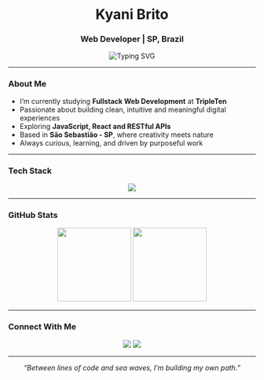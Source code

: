 <h1 align="center">Kyani Brito</h1>

<h3 align="center">Web Developer | SP, Brazil</h3>

<p align="center">
  <img src="https://readme-typing-svg.herokuapp.com?color=%23A3F7BF&center=true&vCenter=true&lines=Web+Developer;Front-end+Student;20+Years+Old;From+the+Sea+to+the+Code" alt="Typing SVG" />
</p>

---

### About Me
- I’m currently studying **Fullstack Web Development** at **TripleTen**  
- Passionate about building clean, intuitive and meaningful digital experiences  
- Exploring **JavaScript, React and RESTful APIs**  
- Based in **São Sebastião - SP**, where creativity meets nature  
- Always curious, learning, and driven by purposeful work  

---

### Tech Stack

<p align="center">
  <img src="https://skillicons.dev/icons?i=html,css,js,react,nodejs,git,github,figma,vscode&theme=dark" />
</p>

---

### GitHub Stats

<p align="center">
  <img height="150em" src="https://github-readme-stats.vercel.app/api?username=kyanibrito&show_icons=true&theme=tokyonight&hide_border=true" />
  <img height="150em" src="https://github-readme-stats.vercel.app/api/top-langs/?username=kyanibrito&layout=compact&langs_count=8&theme=tokyonight&hide_border=true" />
</p>

---

### Connect With Me

<p align="center">
  <a href="mailto:kyanimag@icloud.com"><img src="https://img.shields.io/badge/Email-5A9?style=for-the-badge&logo=gmail&logoColor=white" /></a>
  <a href="https://www.linkedin.com/in/kyani-magalhaes/"><img src="https://img.shields.io/badge/LinkedIn-0077B5?style=for-the-badge&logo=linkedin&logoColor=white" /></a>
</p>

---

<p align="center"><i>“Between lines of code and sea waves, I’m building my own path.”</i></p>
